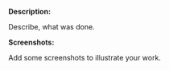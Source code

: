 **Description:**

Describe, what was done.

**Screenshots:**

Add some screenshots to illustrate your work.
